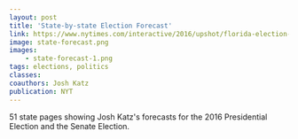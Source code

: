 ```yaml
---
layout: post
title: 'State-by-state Election Forecast'
link: https://www.nytimes.com/interactive/2016/upshot/florida-election-forecast.html
image: state-forecast.png
images:
    - state-forecast-1.png
tags: elections, politics
classes:
coauthors: Josh Katz
publication: NYT
---
```


51 state pages showing Josh Katz's forecasts for the 2016 Presidential Election and the Senate Election.
